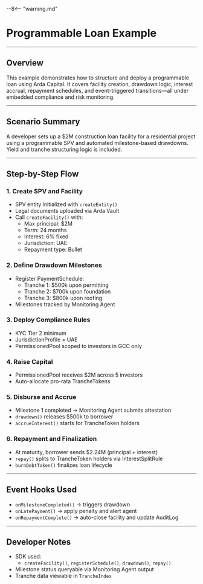 --8<-- "warning.md"

# Programmable Loan Example

---

## Overview

This example demonstrates how to structure and deploy a programmable loan using Arda Capital. It covers facility creation, drawdown logic, interest accrual, repayment schedules, and event-triggered transitions—all under embedded compliance and risk monitoring.

---

## Scenario Summary

A developer sets up a $2M construction loan facility for a residential project using a programmable SPV and automated milestone-based drawdowns. Yield and tranche structuring logic is included.

---

## Step-by-Step Flow

### 1. **Create SPV and Facility**

- SPV entity initialized with `createEntity()`
- Legal documents uploaded via Arda Vault
- Call `createFacility()` with:
    - Max principal: $2M
    - Term: 24 months
    - Interest: 6% fixed
    - Jurisdiction: UAE
    - Repayment type: Bullet

### 2. **Define Drawdown Milestones**

- Register PaymentSchedule:
    - Tranche 1: $500k upon permitting
    - Tranche 2: $700k upon foundation
    - Tranche 3: $800k upon roofing
- Milestones tracked by Monitoring Agent

### 3. **Deploy Compliance Rules**

- KYC Tier 2 minimum
- JurisdictionProfile = UAE
- PermissionedPool scoped to investors in GCC only

### 4. **Raise Capital**

- PermissionedPool receives $2M across 5 investors
- Auto-allocate pro-rata TrancheTokens

### 5. **Disburse and Accrue**

- Milestone 1 completed → Monitoring Agent submits attestation
- `drawdown()` releases $500k to borrower
- `accrueInterest()` starts for TrancheToken holders

### 6. **Repayment and Finalization**

- At maturity, borrower sends $2.24M (principal + interest)
- `repay()` splits to TrancheToken holders via InterestSplitRule
- `burnDebtToken()` finalizes loan lifecycle

---

## Event Hooks Used

- `onMilestoneCompleted()` → triggers drawdown
- `onLatePayment()` → apply penalty and alert agent
- `onRepaymentComplete()` → auto-close facility and update AuditLog

---

## Developer Notes

- SDK used:
    - `createFacility()`, `registerSchedule()`, `drawdown()`, `repay()`
- Milestone status queryable via Monitoring Agent output
- Tranche data viewable in `TrancheIndex`
